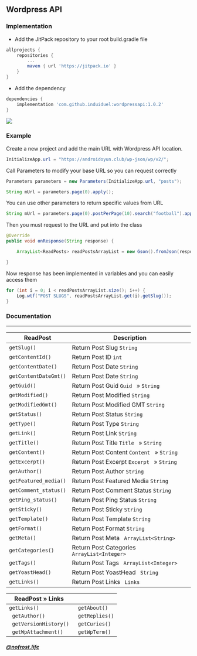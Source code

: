 ## Wordpress API
### Implementation
- Add the JitPack repository to your root build.gradle file

```gradle
allprojects {
	repositories {
		...
		maven { url 'https://jitpack.io' }
	}
}
```

- Add the dependency

```gradle
dependencies {
	implementation 'com.github.induiduel:wordpressapi:1.0.2'
}
```

[![](https://jitpack.io/v/induiduel/wordpressapi.svg)](https://jitpack.io/#induiduel/wordpressapi) 


### Example

Create a new project and  add the main URL with Wordpress API location.

```java
InitializeApp.url = "https://androidoyun.club/wp-json/wp/v2/";
```

Call Parameters to modify your base URL so you can request correctly

```java
Parameters parameters = new Parameters(InitializeApp.url, "posts");

String mUrl = parameters.page(0).apply();
```

You can use other parameters to return specific values from URL

```java
String mUrl = parameters.page(0).postPerPage(10).search("football").apply();
```

Then you must request to the URL and put into the class

```java
@Override
public void onResponse(String response) {

	ArrayList<ReadPosts> readPostsArrayList = new Gson().fromJson(response, new TypeToken<ArrayList<ReadPosts>>() {}.getType());

}
```
Now response has been implemented in variables and you can easily access them

```java
for (int i = 0; i < readPostsArrayList.size(); i++) {
	Log.wtf("POST SLUGS", readPostsArrayList.get(i).getSlug());
}
```



### Documentation


------------



| ReadPost  |     Description          |
| ------------- | ------------------------------ |
| `getSlug()`      | Return Post Slug     `String `    |
| `getContentId()`   | Return Post ID  `int `   |
| `getContentDate()`      | Return Post Date `String `     |
| `getContentDateGmt()`   | Return Post Date `String `     |
| `getGuid()`      | Return Post Guid     `Guid ` &raquo;   `String `  |
| `getModified()`   | Return Post Modified   `String `   |
| `getModifiedGmt()`      | Return Post Modified GMT  `String `     |
| `getStatus()`   | Return Post Status `String `     |
| `getType()`      | Return Post Type    `String `    |
| `getLink()`   | Return Post Link  `String `   |
| `getTitle()`      | Return Post Title `Title ` &raquo;   `String `    |
| `getContent()`   | Return Post Content `Content `   &raquo;   `String `    |
| `getExcerpt()`      | Return Post Excerpt     `Excerpt ` &raquo;   `String `  |
| `getAuthor()`   | Return Post Author   `String `   |
| `getFeatured_media()`      | Return Post Featured Media  `String `     |
| `getComment_status()`   | Return Post Comment Status `String `     |
| `getPing_status()`   | Return Post Ping Status   `String `   |
| `getSticky()`      | Return Post Sticky  `String `     |
| `getTemplate()`   | Return Post Template `String `     |
| `getFormat()`   | Return Post Format `String `     |
| `getMeta()`   | Return Post Meta ` ArrayList<String>`|
| `getCategories()`   | Return Post Categories  ` ArrayList<Integer>`   |
| `getTags()`   | Return Post  Tags ` ArrayList<Integer>`  |
| `getYoastHead()`   | Return Post YoastHead ` String`    |
| `getLinks()`   | Return Post  Links ` Links`   |
>
| ReadPost &raquo; Links  |   |
| ------------- | ------------------------------ |
| `getLinks()`   |  ` getAbout()`   |
|` getAuthor()`   |` getReplies()`   |
|` getVersionHistory()`   |` getCuries()`   |
|` getWpAttachment()`   |` getWpTerm()`   |







##### _[@nofrost.life](https://www.instagram.com/nofrost.life/)_
